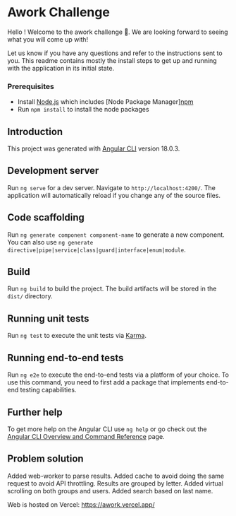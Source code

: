 # Awork Challenge

Hello ! Welcome to the awork challenge 🤩. We are looking forward to seeing what you will come up with!

Let us know if you have any questions and refer to the instructions sent to you. This readme contains mostly the install steps to get up and running with the application in its initial state.

### Prerequisites

- Install [Node.js](https://nodejs.org/) which includes [Node Package Manager][npm](https://www.npmjs.com/get-npm)
- Run `npm install` to install the node packages

## Introduction

This project was generated with [Angular CLI](https://github.com/angular/angular-cli) version 18.0.3.

## Development server

Run `ng serve` for a dev server. Navigate to `http://localhost:4200/`. The application will automatically reload if you change any of the source files.

## Code scaffolding

Run `ng generate component component-name` to generate a new component. You can also use `ng generate directive|pipe|service|class|guard|interface|enum|module`.

## Build

Run `ng build` to build the project. The build artifacts will be stored in the `dist/` directory.

## Running unit tests

Run `ng test` to execute the unit tests via [Karma](https://karma-runner.github.io).

## Running end-to-end tests

Run `ng e2e` to execute the end-to-end tests via a platform of your choice. To use this command, you need to first add a package that implements end-to-end testing capabilities.

## Further help

To get more help on the Angular CLI use `ng help` or go check out the [Angular CLI Overview and Command Reference](https://angular.dev/tools/cli) page.

## Problem solution
Added web-worker to parse results.
Added cache to avoid doing the same request to avoid API throttling.
Results are grouped by letter.
Added virtual scrolling on both groups and users.
Added search based on last name.

Web is hosted on Vercel: https://awork.vercel.app/
